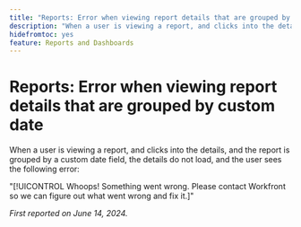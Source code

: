 ```yaml
---
title: "Reports: Error when viewing report details that are grouped by custom date"
description: "When a user is viewing a report, and clicks into the details, and the report is grouped by a custom date field, the details do not load, and the user sees an error."
hidefromtoc: yes
feature: Reports and Dashboards
---
```


# Reports: Error when viewing report details that are grouped by custom date

When a user is viewing a report, and clicks into the details, and the report is grouped by a custom date field, the details do not load, and the user sees the following error:

"[!UICONTROL Whoops! Something went wrong. Please contact Workfront so we can figure out what went wrong and fix it.]"


_First reported on June 14, 2024._
